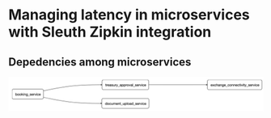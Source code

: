 # Managing latency in microservices with Sleuth Zipkin integration 

## Depedencies among microservices 
![](https://github.com/bhargrah/java_sleuth_zipkin_ms_maven/blob/master/images/Interaction.png)
